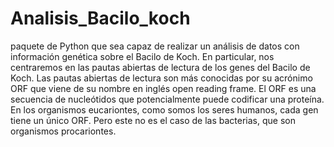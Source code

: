 # Analisis_Bacilo_koch
paquete de Python que sea capaz de realizar un análisis de datos con información genética sobre el Bacilo de Koch. En particular, nos centraremos en las pautas abiertas de lectura de los genes del Bacilo de Koch. Las pautas abiertas de lectura son más conocidas por su acrónimo ORF que viene de su nombre en inglés open reading frame. El ORF es una secuencia de nucleótidos que potencialmente puede codificar una proteína. En los organismos eucariontes, como somos los seres humanos, cada gen tiene un único ORF. Pero este no es el caso de las bacterias, que son organismos procariontes.

